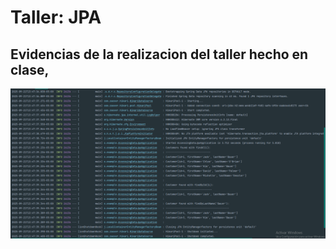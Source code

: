 # Taller: JPA

## Evidencias de la realizacion del taller hecho en clase,

![](./images/evidencia.png)